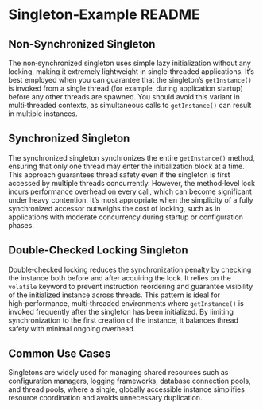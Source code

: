 # Singleton‐Example README

## Non‑Synchronized Singleton  
The non‑synchronized singleton uses simple lazy initialization without any locking, making it extremely lightweight in single‑threaded applications. It’s best employed when you can guarantee that the singleton’s `getInstance()` is invoked from a single thread (for example, during application startup) before any other threads are spawned. You should avoid this variant in multi‑threaded contexts, as simultaneous calls to `getInstance()` can result in multiple instances.  

## Synchronized Singleton  
The synchronized singleton synchronizes the entire `getInstance()` method, ensuring that only one thread may enter the initialization block at a time. This approach guarantees thread safety even if the singleton is first accessed by multiple threads concurrently. However, the method‑level lock incurs performance overhead on every call, which can become significant under heavy contention. It’s most appropriate when the simplicity of a fully synchronized accessor outweighs the cost of locking, such as in applications with moderate concurrency during startup or configuration phases.  

## Double‑Checked Locking Singleton  
Double‑checked locking reduces the synchronization penalty by checking the instance both before and after acquiring the lock. It relies on the `volatile` keyword to prevent instruction reordering and guarantee visibility of the initialized instance across threads. This pattern is ideal for high‑performance, multi‑threaded environments where `getInstance()` is invoked frequently after the singleton has been initialized. By limiting synchronization to the first creation of the instance, it balances thread safety with minimal ongoing overhead.  

## Common Use Cases  
Singletons are widely used for managing shared resources such as configuration managers, logging frameworks, database connection pools, and thread pools, where a single, globally accessible instance simplifies resource coordination and avoids unnecessary duplication.  
